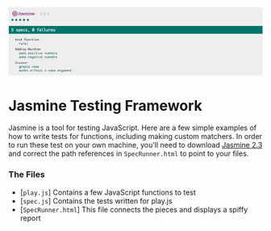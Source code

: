 ![image](jasmine-screen.png)

# Jasmine Testing Framework

Jasmine is a tool for testing JavaScript. Here are a few simple examples of how to write tests for functions, including making custom matchers. In order to run these test on your own machine, you'll need to download [Jasmine 2.3](http://jasmine.github.io/2.3/introduction.html) and correct the path references in `SpecRunner.html` to point to your files.

### The Files

* [`play.js`] Contains a few JavaScript functions to test
* [`spec.js`] Contains the tests written for play.js
* [`SpecRunner.html`] This file connects the pieces and displays a spiffy report


